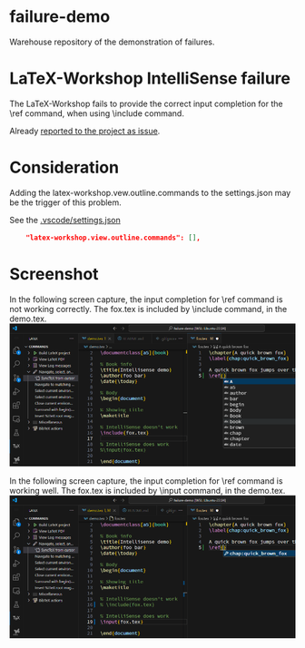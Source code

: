 # failure-demo
Warehouse repository of the demonstration of failures. 

# LaTeX-Workshop IntelliSense failure 
The LaTeX-Workshop fails to provide the correct input completion for the \ref command, when using \include command. 

Already [reported to the project as issue](https://github.com/James-Yu/LaTeX-Workshop/issues/4252). 


# Consideration

Adding the latex-workshop.vew.outline.commands to the settings.json may be the trigger of this problem. 

See the [.vscode/settings.json](.vscode/settings.json)

```JSON
    "latex-workshop.view.outline.commands": [],
```
# Screenshot

In the following screen capture, the input completion for \ref command is not working correctly. The fox.tex is included by \include command, in the demo.tex. 
![](img/include.png)

In the following screen capture, the input completion for \ref command is working well. The fox.tex is included by \input command, in the demo.tex. 
![](img/input.png)
